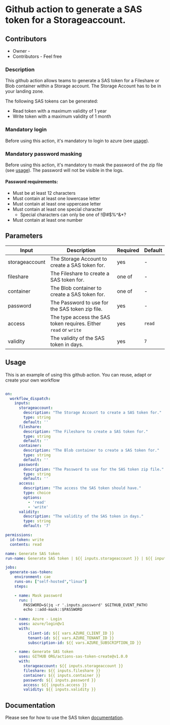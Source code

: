 # Github action to generate a SAS token for a Storageaccount.

## Contributors

- Owner -
- Contributors - Feel free

### Description

This github action allows teams to generate a SAS token for a Fileshare or Blob container within a Storage account. The Storage Account has to be in your landing zone.

The following SAS tokens can be generated:
- Read token with a maximum validity of 1 year
- Write token with a maximum validity of 1 month   

### Mandatory login

Before using this action, it's mandatory to login to azure (see [usage](#usage)).

### Mandatory password masking

Before using this action, it's mandatory to mask the password of the zip file (see [usage](#usage)). The password will not be visible in the logs.

#### Password requirements:
- Must be at least 12 characters
- Must contain at least one lowercase letter
- Must contain at least one uppercase letter
- Must contain at least one special character
  - Special characters can only be one of !@#$%^&*?
- Must contain at least one number

## Parameters

| Input | Description  | Required | Default |
| --- | --- | --- | --- |
| storageaccount | The Storage Account to create a SAS token for. | yes | - |
| fileshare | The Fileshare to create a SAS token for. | one of | - |
| container | The Blob container to create a SAS token for. | one of | - |
| password | The Password to use for the SAS token zip file. | yes | - |
| access | The type access the SAS token requires. Either `read` or `write` | yes | `read` |
| validity | The validity of the SAS token in days. | yes | `7` |

## Usage

This is an example of using this github action. You can reuse, adapt or create your own workflow
```yaml

on:
  workflow_dispatch:
    inputs:
      storageaccount:
        description: "The Storage Account to create a SAS token for."
        type: string
        default: ''
      fileshare:
        description: "The Fileshare to create a SAS token for."
        type: string
        default: ''
      container:
        description: "The Blob container to create a SAS token for."
        type: string
        default: ''
      password:
        description: "The Password to use for the SAS token zip file."
        type: string
        default: ''
      access:
        description: "The access the SAS token should have."
        type: choice
        options:
          - 'read'
          - 'write'
      validity:
        description: "The validity of the SAS token in days."
        type: string
        default: '7'

permissions:
  id-token: write
  contents: read

name: Generate SAS token
run-name: Generate SAS token | ${{ inputs.storageaccount }} | ${{ inputs.fileshare }} ${{ inputs.container }} | ${{ inputs.access }}

jobs:
  generate-sas-token:
    environment: cae
    runs-on: ["self-hosted","linux"]
    steps:

    - name: Mask password
      run: |
        PASSWORD=$(jq -r '.inputs.password' $GITHUB_EVENT_PATH)
        echo ::add-mask::$PASSWORD
        
    - name: Azure - Login
      uses: azure/login@v1
      with:
          client-id: ${{ vars.AZURE_CLIENT_ID }}
          tenant-id: ${{ vars.AZURE_TENANT_ID }}
          subscription-id: ${{ vars.AZURE_SUBSCRIPTION_ID }}

    - name: Generate SAS token
      uses: GITHUB ORG/actions-sas-token-create@v1.0.0
      with:
        storageaccount: ${{ inputs.storageaccount }}
        fileshare: ${{ inputs.fileshare }}
        container: ${{ inputs.container }}
        password: ${{ inputs.password }}
        access: ${{ inputs.access }}
        validity: ${{ inputs.validity }}
```
## Documentation
Please see for how to use the SAS token [documentation](Documentation).
